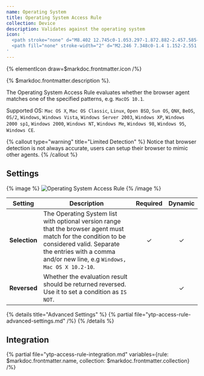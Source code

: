 ```yaml
---
name: Operating System
title: Operating System Access Rule
collection: Device
description: Validates against the operating system
icon: '
  <path stroke="none" d="M8.402 12.745c0-1.053.297-1.872.882-2.457.585-.585 1.404-.882 2.448-.882 1.07 0 1.899.288 2.475.864.585.576.873 1.377.873 2.421 0 .747-.126 1.368-.378 1.854a2.753 2.753 0 01-1.098 1.125c-.477.261-1.08.396-1.791.396-.73 0-1.332-.117-1.81-.342-.476-.234-.854-.603-1.151-1.098-.297-.504-.45-1.134-.45-1.88zm1.998.01c0 .647.117 1.115.36 1.394.243.288.567.432.99.432.423 0 .756-.144.99-.423.234-.279.35-.774.35-1.494 0-.612-.125-1.053-.368-1.332-.243-.279-.576-.423-.99-.423-.405 0-.73.144-.972.432-.243.28-.36.756-.36 1.413zM15.809 13.825l1.89-.117c.045.306.126.54.252.702.207.261.495.396.882.396.279 0 .504-.072.657-.207a.583.583 0 00.225-.459c0-.17-.072-.315-.216-.45-.144-.135-.486-.252-1.017-.369-.873-.198-1.503-.459-1.872-.783a1.585 1.585 0 01-.558-1.25c0-.325.09-.64.288-.937.189-.297.477-.522.864-.693.387-.17.909-.252 1.584-.252.819 0 1.449.153 1.881.46.432.305.693.791.774 1.457l-1.881.117c-.045-.297-.153-.504-.315-.639-.162-.126-.378-.198-.657-.198-.234 0-.405.054-.522.153a.452.452 0 00-.18.351c0 .108.045.198.144.28.099.09.315.161.666.242.873.18 1.494.37 1.872.567.378.19.648.432.828.711.171.288.252.603.252.954 0 .414-.117.792-.342 1.143a2.124 2.124 0 01-.954.792c-.414.18-.927.27-1.557.27-1.098 0-1.854-.207-2.277-.63-.423-.423-.657-.963-.711-1.61z"/>
  <path fill="none" stroke-width="2" d="M2.246 7.348c0-1.4 1.152-2.551 2.55-2.551h20.407c1.4 0 2.55 1.151 2.55 2.55v11.48c0 1.398-1.15 2.55-2.55 2.55H4.797c-1.4 0-2.55-1.152-2.55-2.55V7.346zM9.9 25.203H20.1"/>
'
---
```


{% elementIcon draw=$markdoc.frontmatter.icon /%}

{% $markdoc.frontmatter.description %}.

The Operating System Access Rule evaluates whether the browser agent matches one of the specified patterns, e.g. `MacOS 10.1`.

Supported OS: `Mac OS X`, `Mac OS Classic`, `Linux`, `Open BSD`, `Sun OS`, `QNX`, `BeOS`, `OS/2`, `Windows`, `Windows Vista`, `Windows Server 2003`, `Windows XP`, `Windows 2000 sp1`, `Windows 2000`, `Windows NT`, `Windows Me`, `Windows 98`, `Windows 95`, `Windows CE`.

{% callout type="warning" title="Limited Detection" %}
Notice that browser detection is not always accurate, users can setup their browser to mimic other agents.
{% /callout %}

## Settings

{% image %}
![Operating System Access Rule](/assets/ytp/access/rule-os.webp)
{% /image %}

| Setting | Description | Required | Dynamic |
| ------- | ----------- | :------: | :-----: |
| **Selection** | The Operating System list with optional version range that the browser agent must match for the condition to be considered valid. Separate the entries with a comma and/or new line, e.g `Windows, Mac OS X 10.2-10`. | &#x2713; | &#x2713; |
| **Reversed** | Whether the evaluation result should be returned reversed. Use it to set a condition as `IS NOT`. | | &#x2713; |

{% details title="Advanced Settings" %}
  {% partial file="ytp-access-rule-advanced-settings.md" /%}
{% /details %}

## Integration

{% partial file="ytp-access-rule-integration.md" variables={rule: $markdoc.frontmatter.name, collection: $markdoc.frontmatter.collection} /%}
